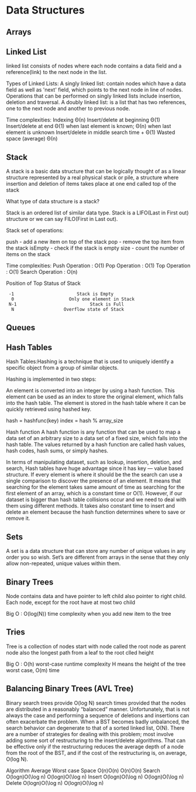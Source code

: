 # Data Structures

## Arrays

## Linked List
linked list consists of nodes where each node contains a data field and a reference(link) to the next node in the list.

Types of Linked Lists:
A singly linked list: contain nodes which have a data field as well as 'next' field, which points to the next node in line of nodes. Operations that can be performed on singly linked lists include insertion, deletion and traversal.
A doubly linked list: is a list that has two references, one to the next node and another to previous node.

Time complexities:
Indexing	Θ(n)
Insert/delete at beginning	Θ(1)
Insert/delete at end	Θ(1) when last element is known;
Θ(n) when last element is unknown
Insert/delete in middle	search time + Θ(1)
Wasted space (average)	Θ(n)

## Stack 
A stack is a basic data structure that can be logically thought of as a linear structure represented by a real physical stack or pile, a structure where insertion and deletion of items takes place at one end called top of the stack

What type of data structure is a stack?

Stack is an ordered list of similar data type. Stack is a LIFO(Last in First out) structure 
or we can say FILO(First in Last out). 

Stack set of operations:

push - add a new item on top of the stack
pop - remove the top item from the stack
isEmpty - check if the stack is empty
size - count the number of items on the stack

Time complexities:
Push Operation : O(1)
Pop Operation : O(1)
Top Operation : O(1)
Search Operation : O(n)

Position of Top               Status of Stack
                               
     -1	                       Stack is Empty
      0	                    Only one element in Stack
     N-1	                        Stack is Full
      N	                  Overflow state of Stack

## Queues

## Hash Tables 
  Hash Tables:Hashing is a technique that is used to uniquely identify a specific object from a group of similar objects.

Hashing is implemented in two steps:

An element is converted into an integer by using a hash function. This element can be used as an index to store the original element, which falls into the hash table.
The element is stored in the hash table where it can be quickly retrieved using hashed key.

hash = hashfunc(key)
index = hash % array_size

Hash function
A hash function is any function that can be used to map a data set of an arbitrary size to a data set of a fixed size, which falls into the hash table. The values returned by a hash function are called hash values, hash codes, hash sums, or simply hashes.

In terms of manipulating dataset, such as lookup, insertion, deletion, and search, Hash tables have huge advantage since it has key — value based structure. If every element is where it should be the the search can use a single comparison to discover the presence of an element. It means that searching for the element takes same amount of time as searching for the first element of an array, which is a constant time or O(1). However, if our dataset is bigger than hash table collisions occur and we need to deal with them using different methods. It takes also constant time to insert and delete an element because the hash function determines where to save or remove it.

## Sets 

A set is a data structure that can store any number of unique values in any order you so wish. Set’s are different from arrays in the sense that they only allow non-repeated, unique values within them.


## Binary Trees 
Node contains data and have  pointer to left child also pointer to right child.
Each node, except for the root have at most two child

Big O : O(log(N)) time complexity when you add new item to the tree
## Tries
Tree is a collection of nodes  start with node called the root node as parent node also the longest path from a leaf to the root clled height

Big O : O(h) worst-case runtime complexity H means the height of the tree worst case, O(m) time
## Balancing Binary Trees (AVL Tree)

Binary search trees provide O(log N) search times provided that the nodes are distributed in a reasonably “balanced” manner. Unfortunately, that is not always the case and performing a sequence of deletions and insertions can often exacerbate the problem.
When a BST becomes badly unbalanced, the search behavior can degenerate to that of a sorted linked list, O(N).
There are a number of strategies for dealing with this problem; most involve adding some sort of restructuring to the insert/delete algorithms.
That can be effective only if the restructuring reduces the average depth of a node from the root of the BST, and if the cost of the restructuring is, on average, O(log N).

Algorithm		Average  	Worst case
Space		     O(n)O(n)	O(n)O(n)
Search	O(logn)O(\log n)    O(log⁡n)O(\log n)
Insert	O(logn)O(\log n)	O(logn)O(\log n)
Delete	O(logn)O(\log n)	O(logn)O(\log n)

